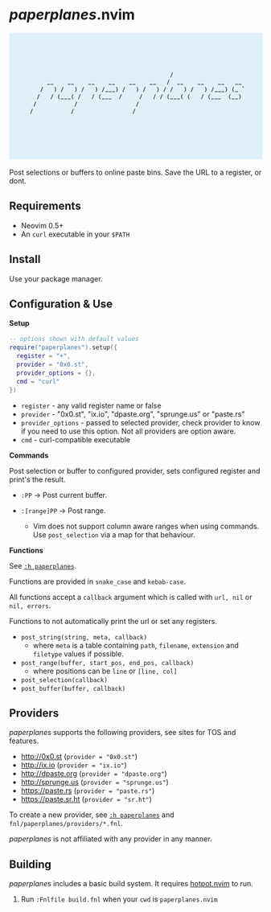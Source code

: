 # _paperplanes_.nvim

![paperplanes Logo](images/logo.png)

Post selections or buffers to online paste bins. Save the URL to a register, or
dont.

## Requirements

- Neovim 0.5+
- An `curl` executable in your `$PATH`

## Install

Use your package manager.

## Configuration & Use

**Setup**

```lua
-- options shown with default values
require("paperplanes").setup({
  register = "+",
  provider = "0x0.st",
  provider_options = {},
  cmd = "curl"
})
```

- `register` - any valid register name or false
- `provider` - "0x0.st", "ix.io", "dpaste.org", "sprunge.us" or "paste.rs"
- `provider_options` - passed to selected provider, check provider to know if
                       you need to use this option. Not all providers are option
                       aware.
- `cmd` - curl-compatible executable

**Commands**

Post selection or buffer to configured provider, sets configured register and
print's the result.

- `:PP` -> Post current buffer.

- `:[range]PP` -> Post range.
  - Vim does not support column aware ranges when using commands. Use
    `post_selection` via a map for that behaviour.

**Functions**

See [`:h paperplanes`](doc/paperplanes.txt).

Functions are provided in `snake_case` and `kebab-case`.

All functions accept a `callback` argument which is called with `url, nil` or
`nil, errors`.

Functions to not automatically print the url or set any registers.

- `post_string(string, meta, callback)`
  - where `meta` is a table containing `path`, `filename`, `extension` and
    `filetype` values if possible.
- `post_range(buffer, start_pos, end_pos, callback)`
  - where positions can be `line` or `[line, col]`
- `post_selection(callback)`
- `post_buffer(buffer, callback)`

## Providers

_paperplanes_ supports the following providers, see sites for TOS and
features.

- http://0x0.st (`provider = "0x0.st"`)
- http://ix.io (`provider = "ix.io"`)
- http://dpaste.org (`provider = "dpaste.org"`)
- http://sprunge.us (`provider = "sprunge.us"`)
- https://paste.rs (`provider = "paste.rs"`)
- https://paste.sr.ht (`provider = "sr.ht"`)

To create a new provider, see [`:h paperplanes`](doc/paperplanes.txt) and
`fnl/paperplanes/providers/*.fnl`.

_paperplanes_ is not affiliated with any provider in any manner.

## Building

_paperplanes_ includes a basic build system. It requires
[hotpot.nvim](https://github.com/rktjmp/hotpot.nvim) to run.

1. Run `:Fnlfile build.fnl` when your `cwd` is `paperplanes.nvim`
